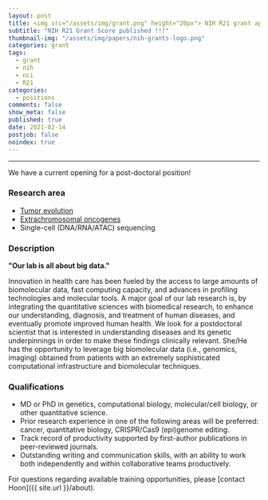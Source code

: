 ```yaml
---
layout: post
title: <img src="/assets/img/grant.png" height="20px"> NIH R21 grant application score was posted (top 3 %)!
subtitle: "NIH R21 Grant Score published !!!"
thumbnail-img: "/assets/img/papers/nih-grants-logo.png"
categories: grant
tags:
  - grant
  - nih
  - nci
  - R21
categories:
  - positions
comments: false
show_meta: false
published: true
date: 2021-02-14
postjob: false
noindex: true
---
```


<hr>

We have a current opening for a post-doctoral position!

### Research area

* [Tumor evolution]({{site.url}}/glass)
* [Extrachromosomal oncogenes]({{site.url}}/tags/#ecDNA)
* Single-cell (DNA/RNA/ATAC) sequencing

### Description

**"Our lab is all about big data."**

Innovation in health care has been fueled by the access to large amounts of biomolecular data, fast computing capacity, and advances in profiling technologies and molecular tools. A major goal of our lab research is, by integrating the quantitative sciences with biomedical research, to enhance our understanding, diagnosis, and treatment of human diseases, and eventually promote improved human health. We look for a postdoctoral scientist that is interested in understanding diseases and its genetic underpinnings in order to make these findings clinically relevant. She/He has the opportunity to leverage big biomolecular data (i.e., genomics, imaging) obtained from patients with an extremely sophisticated computational infrastructure and biomolecular techniques.

### Qualifications

- MD or PhD in genetics, computational biology, molecular/cell biology, or other quantitative science.
- Prior research experience in one of the following areas will be preferred: cancer, quantitative biology, CRISPR/Cas9 (epi)genome editing.
- Track record of productivity supported by first-author publications in peer-reviewed journals.
- Outstanding writing and communication skills, with an ability to work both independently and within collaborative teams productively.

<i class="fa fa-question-circle"></i> For questions regarding available training opportunities, please \[contact Hoon]({{ site.url }}/about).
